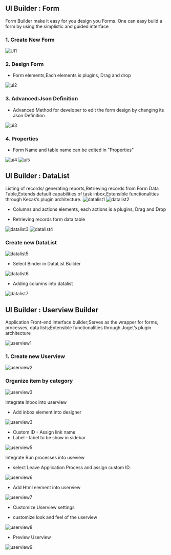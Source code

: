 ## UI Builder : Form
Form Builder make it easy for you design you Forms. One can easy build a form by using the simplistic and guided interface
### 1. Create New Form		
<img src="https://raw.githubusercontent.com/kinnara-digital-studio/kecak-workflow/master/docs/assets/UI-1.PNG" alt="UI1" />

### 2. Design Form 
- Form elements,Each elements is plugins, Drag and drop
<img src="https://raw.githubusercontent.com/kinnara-digital-studio/kecak-workflow/master/docs/assets/ui-2.PNG" alt="ui2" />

### 3. Advanced:Json Definition

- Advanced Method for developer to edit the form design by changing its Json Definition
<img src="https://raw.githubusercontent.com/kinnara-digital-studio/kecak-workflow/master/docs/assets/ui-3.PNG" alt="ui3" />

### 4. Properties 
- Form Name and table name can be edited in "Properties"
<img src="https://raw.githubusercontent.com/kinnara-digital-studio/kecak-workflow/master/docs/assets/ui-4.PNG" alt="ui4" />
<img src="https://raw.githubusercontent.com/kinnara-digital-studio/kecak-workflow/master/docs/assets/ui-5.PNG" alt="ui5" />

## UI Builder : DataList 
Listing of records/ generating reports,Retrieving records from Form Data Table,Extends default capabilities of task inbox,Extensible functionalities through Kecak’s plugin architecture.
<img src="https://raw.githubusercontent.com/kinnara-digital-studio/kecak-workflow/master/docs/assets/datalist-1.PNG" alt="datalist1" />
<img src="https://raw.githubusercontent.com/kinnara-digital-studio/kecak-workflow/master/docs/assets/datalist-2.PNG" alt="datalist2" />

- Columns and actions elements, each actions is a plugins, Drag and Drop
		
- Retrieving records form data table
<img src="https://raw.githubusercontent.com/kinnara-digital-studio/kecak-workflow/master/docs/assets/datalist-3.PNG" alt="datalist3" />
		
		
<img src="https://raw.githubusercontent.com/kinnara-digital-studio/kecak-workflow/master/docs/assets/datalist-4.PNG" alt="datalist4" />
																   
	
###  Create new DataList
<img src="https://raw.githubusercontent.com/kinnara-digital-studio/kecak-workflow/master/docs/assets/datalist-5.PNG" alt="datalist5" />
	
- Select Binder in DataList Builder

<img src="https://raw.githubusercontent.com/kinnara-digital-studio/kecak-workflow/master/docs/assets/datalist-6.PNG" alt="datalist6" />
	
- Adding columns into datalist

<img src="https://raw.githubusercontent.com/kinnara-digital-studio/kecak-workflow/master/docs/assets/datalist-7.PNG" alt="datalist7" />

## UI Builder : Userview Builder

Application Front-end interface builder;Serves as the wrapper for forms, processes, data lists;Extensible functionalities through Joget’s plugin architecture
		
<img src="https://raw.githubusercontent.com/kinnara-digital-studio/kecak-workflow/master/docs/assets/userview-1.PNG" alt="userview1" />
		
### 1. Create new Userview

<img src="https://raw.githubusercontent.com/kinnara-digital-studio/kecak-workflow/master/docs/assets/userview-2.PNG" alt="userview2" />
		
### Organize item by category 

<img src="https://raw.githubusercontent.com/kinnara-digital-studio/kecak-workflow/master/docs/assets/userview-3.PNG" alt="userview3" />
		
Integrate Inbox into userview 
- Add inbox element into designer

<img src="https://raw.githubusercontent.com/kinnara-digital-studio/kecak-workflow/master/docs/assets/userview-4.PNG" alt="userview3" />

- Custom ID - Assign link name 
- Label - label to be show in sidebar

<img src="https://raw.githubusercontent.com/kinnara-digital-studio/kecak-workflow/master/docs/assets/userview-5.PNG" alt="userview5" />
		
Integrate Run processes into useview 

- select Leave Application Process and assign custom ID.

<img src="https://raw.githubusercontent.com/kinnara-digital-studio/kecak-workflow/master/docs/assets/userview-6.PNG" alt="userview6" />
		
- Add Html element into userview

<img src="https://raw.githubusercontent.com/kinnara-digital-studio/kecak-workflow/master/docs/assets/userview-7.PNG" alt="userview7" />
		
- Customize Userview settings

- customize look and feel of the userview

<img src="https://raw.githubusercontent.com/kinnara-digital-studio/kecak-workflow/master/docs/assets/userview-8.PNG" alt="userview8" />
		
- Preview Userview
<img src="https://raw.githubusercontent.com/kinnara-digital-studio/kecak-workflow/master/docs/assets/userview-9.PNG" alt="userview9" />
